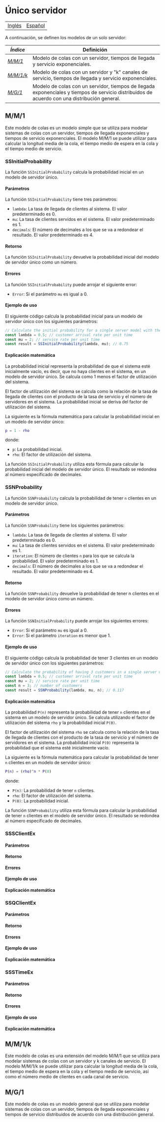 # Único servidor

<div align="center">
  <table>
      <tr>
          <!-- Do not translate this table -->
          <td><a href="./README.md"> Inglés </a></td>
          <td><a href="./README-ES.md"> Español </a></td>
      </tr>
  </table>
</div>

A continuación, se definen los modelos de un solo servidor:

| **_Índice_**  | **Definición**                                                        |
|---------------|-----------------------------------------------------------------------|
| _[M/M/1](#mm1)_    | Modelo de colas  con un servidor, tiempos de llegada y servicio exponenciales.                     |
| _[M/M/1/k](#mm1k)_ | Modelo de colas con un servidor y "k" canales de servicio, tiempos de llegada y servicio exponenciales. |
| _[M/G/1](#mg1)_    | Modelo de colas con un servidor, tiempos de llegada exponenciales y tiempos de servicio distribuidos de acuerdo con una distribución general.                     |

## M/M/1

Este modelo de colas es un modelo simple que se utiliza para modelar sistemas de colas con un servidor, tiempos de llegada exponenciales y tiempos de servicio exponenciales. El modelo M/M/1 se puede utilizar para calcular la longitud media de la cola, el tiempo medio de espera en la cola y el tiempo medio de servicio.

### SSInitialProbability

La función ```SSInitialProbability``` calcula la probabilidad inicial en un modelo de servidor único.

#### Parámetros

La función ```SSInitialProbability``` tiene tres parámetros:

- ```lambda```: La tasa de llegada de clientes al sistema. El valor predeterminado es 0.
- ```mu```: La tasa de clientes servidos en el sistema. El valor predeterminado es 1.
- ```decimals```: El número de decimales a los que se va a redondear el resultado. El valor predeterminado es 4.

#### Retorno

La función ```SSInitialProbability``` devuelve la probabilidad inicial del modelo de servidor único como un número.

#### Errores

La función ```SSInitialProbability``` puede arrojar el siguiente error:

- ```Error```: Si el parámetro ```mu``` es igual a 0.

#### Ejemplo de uso

El siguiente código calcula la probabilidad inicial para un modelo de servidor único con los siguientes parámetros:

```typescript
// Calculate the initial probability for a single server model with the following parameters:
const lambda = 0.5; // customer arrival rate per unit time
const mu = 2; // service rate per unit time
const result = SSInitialProbability(lambda, mu); // 0.75
```

#### Explicación matemática

La probabilidad inicial representa la probabilidad de que el sistema esté inicialmente vacío, es decir, que no haya clientes en el sistema, en un modelo de servidor único. Se calcula como 1 menos el factor de utilización del sistema.

El factor de utilización del sistema se calcula como la relación de la tasa de llegada de clientes con el producto de la tasa de servicio y el número de servidores en el sistema. La probabilidad inicial se deriva del factor de utilización del sistema.

La siguiente es la fórmula matemática para calcular la probabilidad inicial en un modelo de servidor único:

```matlab
p = 1 - rho
```

donde:

- ```p```: La probabilidad inicial.
- ```rho```: El factor de utilización del sistema.

La función ```SSInitialProbability``` utiliza esta fórmula para calcular la probabilidad inicial del modelo de servidor único. El resultado se redondea al número especificado de decimales.

### SSNProbability

La función ```SSNProbability``` calcula la probabilidad de tener ```n``` clientes en un modelo de servidor único.

#### Parámetros

La función ```SSNProbability``` tiene los siguientes parámetros:

- ```lambda```: La tasa de llegada de clientes al sistema. El valor predeterminado es 0.
- ```mu```: La tasa de clientes servidos en el sistema. El valor predeterminado es 1.
- ```iteration```: El número de clientes ```n``` para los que se calcula la probabilidad. El valor predeterminado es 1.
- ```decimals```: El número de decimales a los que se va a redondear el resultado. El valor predeterminado es 4.

#### Retorno

La función ```SSNProbability``` devuelve la probabilidad de tener n clientes en el modelo de servidor único como un número.

#### Errores

La función ```SSNInitialProbability``` puede arrojar los siguientes errores:

- ```Error```: Si el parámetro ```mu``` es igual a 0.
- ```Error```: Si el parámetro ```iteration``` es menor que 1.

#### Ejemplo de uso

El siguiente código calcula la probabilidad de tener 3 clientes en un modelo de servidor único con los siguientes parámetros:

```typescript
// Calculate the probability of having 3 customers in a single server model with the following parameters:
const lambda = 0.5; // customer arrival rate per unit time
const mu = 2; // service rate per unit time
const n = 3; // number of customers
const result = SSNProbability(lambda, mu, n); // 0.117
```

#### Explicación matemática

La probabilidad ```P(n)``` representa la probabilidad de tener ```n``` clientes en el sistema en un modelo de servidor único. Se calcula utilizando el factor de utilización del sistema ```rho``` y la probabilidad inicial ```P(0)```.

El factor de utilización del sistema ```rho``` se calcula como la relación de la tasa de llegada de clientes con el producto de la tasa de servicio y el número de servidores en el sistema. La probabilidad inicial ```P(0)``` representa la probabilidad que el sistema esté inicialmente vacío.

La siguiente es la fórmula matemática para calcular la probabilidad de tener ```n``` clientes en un modelo de servidor único:

```matlab
P(n) = (rho)^n * P(0)
```

donde:

- ```P(n)```: La probabilidad de tener ```n``` clientes.
- ```rho```: El factor de utilización del sistema.
- ```P(0)```: La probabilidad inicial.

La función ```SSNProbability``` utiliza esta fórmula para calcular la probabilidad de tener ```n``` clientes en el modelo de servidor único. El resultado se redondea al número especificado de decimales.

### SSSClientEx

#### Parámetros

#### Retorno

#### Errores

#### Ejemplo de uso

#### Explicación matemática

### SSQClientEx

#### Parámetros

#### Retorno

#### Errores

#### Ejemplo de uso

#### Explicación matemática

### SSSTimeEx

#### Parámetros

#### Retorno

#### Errores

#### Ejemplo de uso

#### Explicación matemática

## M/M/1/k

Este modelo de colas es una extensión del modelo M/M/1 que se utiliza para modelar sistemas de colas con un servidor y k canales de servicio. El modelo M/M/1/k se puede utilizar para calcular la longitud media de la cola, el tiempo medio de espera en la cola y el tiempo medio de servicio, así como el número medio de clientes en cada canal de servicio.

## M/G/1

Este modelo de colas es un modelo general que se utiliza para modelar sistemas de colas con un servidor, tiempos de llegada exponenciales y tiempos de servicio distribuidos de acuerdo con una distribución general.
